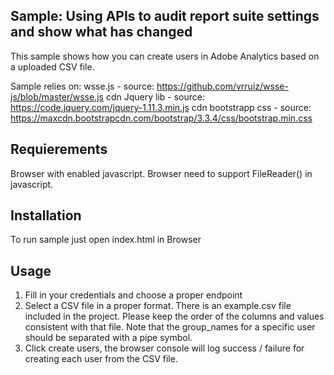 ## Sample: Using APIs to audit report suite settings and show what has changed

This sample shows how you can create users in Adobe Analytics based on a uploaded CSV file.

Sample relies on:
wsse.js - source: https://github.com/vrruiz/wsse-js/blob/master/wsse.js
cdn Jquery lib - source: https://code.jquery.com/jquery-1.11.3.min.js
cdn bootstrapp css - source: https://maxcdn.bootstrapcdn.com/bootstrap/3.3.4/css/bootstrap.min.css

## Requierements 
Browser with enabled javascript.
Browser need to support FileReader() in javascript.

## Installation
To run sample just open index.html in Browser


## Usage 
1) Fill in your credentials and choose a proper endpoint 
2) Select a CSV file in a proper format. There is an example.csv file included in the project. Please keep the order of the columns and values consistent with that file.
Note that the group_names for a specific user should be separated with a pipe symbol.
3) Click create users, the browser console will log success / failure for creating each user from the CSV file.

